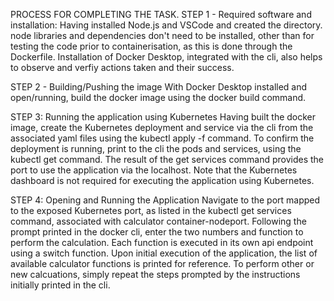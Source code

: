 PROCESS FOR COMPLETING THE TASK.
STEP 1 - Required software and installation:
Having installed Node.js and VSCode and created the directory. node libraries and dependencies don't need to be installed, other than for testing the code prior to containerisation, as this is done through the Dockerfile. Installation of Docker Desktop, integrated with the cli, also helps to observe and verfiy actions taken and their success.

STEP 2 - Building/Pushing the image
With Docker Desktop installed and open/running, build the docker image using the docker build command.

STEP 3: Running the application using Kubernetes
Having built the docker image, create the Kubernetes deployment and service via the cli from the associated yaml files using the kubectl apply -f command. To confirm the deployment is running, print to the cli the pods and services, using the kubectl get command. The result of the get services command provides the port to use the application via the localhost. Note that the Kubernetes dashboard is not required for executing the application using Kubernetes. 

STEP 4: Opening and Running the Application
Navigate to the port mapped to the exposed Kubernetes port, as listed in the kubectl get services command, associated with calculator container-nodeport. Following the prompt printed in the docker cli, enter the two numbers and function to perform the calculation. Each function is executed in its own api endpoint using a switch function. Upon initial execution of the application, the list of available calculator functions is printed for reference. To perform other or new calcuations, simply repeat the steps prompted by the instructions initially printed in the cli.